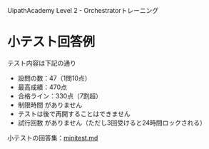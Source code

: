 UipathAcademy Level 2 - Orchestratorトレーニング

# 小テスト回答例

テスト内容は下記の通り

- 設問の数：47（1問10点）
- 最高成績：470点 
- 合格ライン：330点（7割超）
- 制限時間 がありません 
- テストは後で再開することはできません
- 試行回数 がありません（ただし3回受けると24時間ロックされる）

小テストの回答集：[minitest.md](/minitest.md)
